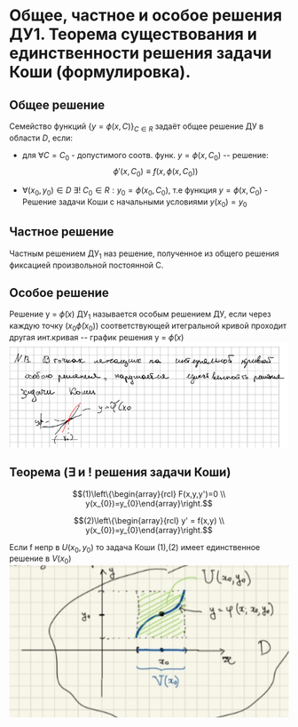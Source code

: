 # Общее, частное и особое решения ДУ1. Теорема существования и единственности решения задачи Коши (формулировка).

## Общее решение 

Семейство функций $\{y = \phi(x, C)\}_{C \in R}$ задаёт общее решение ДУ в
области $D$, если:
- для $\forall C = C_{0}$ - допустимого соотв. функ. $y = \phi(x, C_{0})$ -- решение:
$$\phi'(x, C_{0}) \equiv f(x,\phi(x,C_{0}))$$

- $\forall(x_{0},y_{0}) \in D$
$\exists!$  $C_{0} \in R: y_{0} = \phi(x_{0},C_{0})$,
т.е функция $y = \phi(x, C_{0})$ - Решение задачи Коши c начальными условиями
$y(x_{0}) = y_{0}$

## Частное решение

Частным решением $\text{ДУ}_1$ наз решение, полученное из общего решения
фиксацией произвольной постоянной С.

## Особое решение

Решение y = $\tilde\phi(x)$ $\text{ДУ}_1$ называется особым решением ДУ, если
через каждую точку $(x_{0} \tilde\phi(x_{0}))$ соответствующей итегральной
кривой проходит другая инт.кривая -- график решения y = $\tilde\phi(x)$
![К определению особого решения](attachments/ос_решение.PNG)

## Теорема ($\exists$ и ! решения задачи Коши)

$$(1)\left\{\begin{array}{rcl} F(x,y,y')=0 \\ y(x_{0})=y_{0}\end{array}\right.$$

$$(2)\left\{\begin{array}{rcl} y' = f(x,y) \\ y(x_{0})=y_{0}\end{array}\right.$$

Если f непр в $U(x_{0}, y_{0})$
 то задача Коши (1),(2) имеет единственное
решение в $V(x_0)$
![К определению особого решения](attachments/Коши.PNG)
